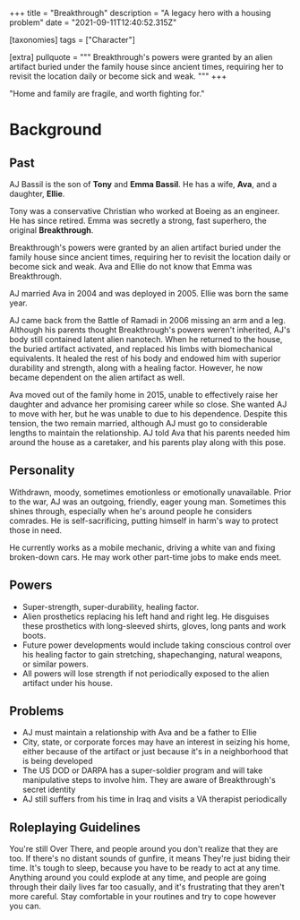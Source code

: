 +++
title = "Breakthrough"
description = "A legacy hero with a housing problem"
date = "2021-09-11T12:40:52.315Z"

[taxonomies]
tags = ["Character"]

[extra]
pullquote = """
Breakthrough's powers were granted by an alien artifact buried under the family house since ancient times, requiring her to revisit the location daily or become sick and weak.
"""
+++

"Home and family are fragile, and worth fighting for."

<!-- more -->

# Background

## Past

AJ Bassil is the son of **Tony** and **Emma Bassil**. He has a wife, **Ava**, and a daughter, **Ellie**.

Tony was a conservative Christian who worked at Boeing as an engineer. He has since retired. Emma was secretly a strong, fast superhero, the original **Breakthrough**.

Breakthrough's powers were granted by an alien artifact buried under the family house since ancient times, requiring her to revisit the location daily or become sick and weak. Ava and Ellie do not know that Emma was Breakthrough.

AJ married Ava in 2004 and was deployed in 2005. Ellie was born the same year.

AJ came back from the Battle of Ramadi in 2006 missing an arm and a leg. Although his parents thought Breakthrough's powers weren't inherited, AJ's body still contained latent alien nanotech. When he returned to the house, the buried artifact activated, and replaced his limbs with biomechanical equivalents. It healed the rest of his body and endowed him with superior durability and strength, along with a healing factor. However, he now became dependent on the alien artifact as well.

Ava moved out of the family home in 2015, unable to effectively raise her daughter and advance her promising career while so close. She wanted AJ to move with her, but he was unable to due to his dependence. Despite this tension, the two remain married, although AJ must go to considerable lengths to maintain the relationship. AJ told Ava that his parents needed him around the house as a caretaker, and his parents play along with this pose.

## Personality

Withdrawn, moody, sometimes emotionless or emotionally unavailable. Prior to the war, AJ was an outgoing, friendly, eager young man. Sometimes this shines through, especially when he's around people he considers comrades. He is self-sacrificing, putting himself in harm's way to protect those in need.

He currently works as a mobile mechanic, driving a white van and fixing broken-down cars. He may work other part-time jobs to make ends meet.

## Powers

- Super-strength, super-durability, healing factor.
- Alien prosthetics replacing his left hand and right leg. He disguises these prosthetics with long-sleeved shirts, gloves, long pants and work boots.
- Future power developments would include taking conscious control over his healing factor to gain stretching, shapechanging, natural weapons, or similar powers.
- All powers will lose strength if not periodically exposed to the alien artifact under his house.

## Problems

- AJ must maintain a relationship with Ava and be a father to Ellie
- City, state, or corporate forces may have an interest in seizing his home, either because of the artifact or just because it's in a neighborhood that is being developed
- The US DOD or DARPA has a super-soldier program and will take manipulative steps to involve him. They are aware of Breakthrough's secret identity
- AJ still suffers from his time in Iraq and visits a VA therapist periodically

## Roleplaying Guidelines

You're still Over There, and people around you don't realize that they are too. If there's no distant sounds of gunfire, it means They're just biding their time. It's tough to sleep, because you have to be ready to act at any time. Anything around you could explode at any time, and people are going through their daily lives far too casually, and it's frustrating that they aren't more careful. Stay comfortable in your routines and try to cope however you can.
